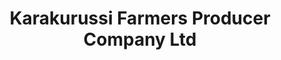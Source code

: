 ---
title: "Karakurussi Farmers Producer Company Ltd"
url: /karakurussi/karakurussi-farmers-producer-company-ltd/
shop: convenience
---